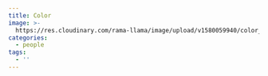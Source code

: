 ```yaml
---
title: Color
image: >-
  https://res.cloudinary.com/rama-llama/image/upload/v1580059940/color_evawbe.jpg
categories:
  - people
tags:
  - ''
---
```


